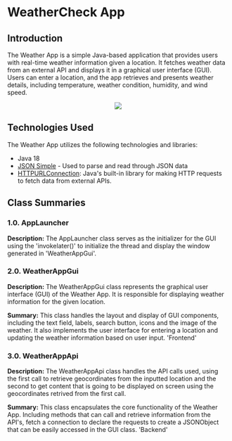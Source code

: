 <h1>WeatherCheck App </h1>
<h2>Introduction</h2>
<p>
    The Weather App is a simple Java-based application that provides users with real-time weather information given a location. It fetches weather data from an external API and displays it in a graphical user interface (GUI). Users can enter a location, and the app retrieves and 
    presents weather details, including temperature, weather condition, humidity, and wind speed.
</p>

</p>

<p align="center">
    <img src="https://github.com/murilo-l1/WeatherApp/blob/main/WeatherAppGUI/WeatherCheckScreenshot.png" align="center">
</p>

<h2>Technologies Used</h2>
<p>
    The Weather App utilizes the following technologies and libraries:
</p>
<ul>
  <li>Java 18</li>
  <li><a href="https://code.google.com/archive/p/json-simple/downloads">JSON Simple</a> - Used to parse and read through JSON data</li>
  <li><a href="https://docs.oracle.com/en/java/javase/11/docs/api/java.net/java/net/HttpURLConnection.html">HTTPURLConnection</a>: Java's built-in library for making HTTP requests to fetch data from external APIs.</li>
</ul>

<h2>Class Summaries</h2>

<h3>1.0. AppLauncher </h3>
<p>
    <strong>Description:</strong> The AppLauncher class serves as the initializer for the GUI using the 'invokelater()' to initialize the thread and display the window generated in 'WeatherAppGui'.
</p>

<h3>2.0. WeatherAppGui </h3>
<p>
    <strong>Description:</strong> The WeatherAppGui class represents the graphical user interface (GUI) of the Weather App. It is responsible for displaying weather information for the given location.
</p>
<p>
    <strong>Summary:</strong> This class handles the layout and display of GUI components, including the text field, labels, search button, icons and the image of the weather. It also implements the user interface for entering a location and updating the weather information based on user input. 'Frontend'
</p>

<h3>3.0. WeatherAppApi </h3>
<p>
    <strong>Description:</strong> The WeatherAppApi class handles the API calls used, using the first call to retrieve geocordinates from the inputted location and the second to get content that is going to be displayed on screen using the geocordinates retrived from
  the first call.
</p>
<p>
    <strong>Summary:</strong> This class encapsulates the core functionality of the Weather App. Including methods that can call and retrieve information from the API's, fetch a connection to declare the requests to create a JSONObject that can be easily accessed in the GUI class. 'Backend'
</p>
